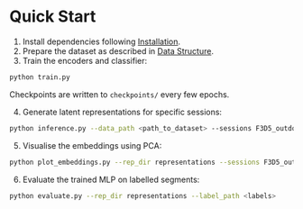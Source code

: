 # Quick Start

1. Install dependencies following [Installation](install.md).
2. Prepare the dataset as described in [Data Structure](DataStructure.md).
3. Train the encoders and classifier:

```bash
python train.py
```

Checkpoints are written to `checkpoints/` every few epochs.

4. Generate latent representations for specific sessions:

```bash
python inference.py --data_path <path_to_dataset> --sessions F3D5_outdoor F3D6_outdoor
```

5. Visualise the embeddings using PCA:

```bash
python plot_embeddings.py --rep_dir representations --sessions F3D5_outdoor
```

6. Evaluate the trained MLP on labelled segments:

```bash
python evaluate.py --rep_dir representations --label_path <labels>
```